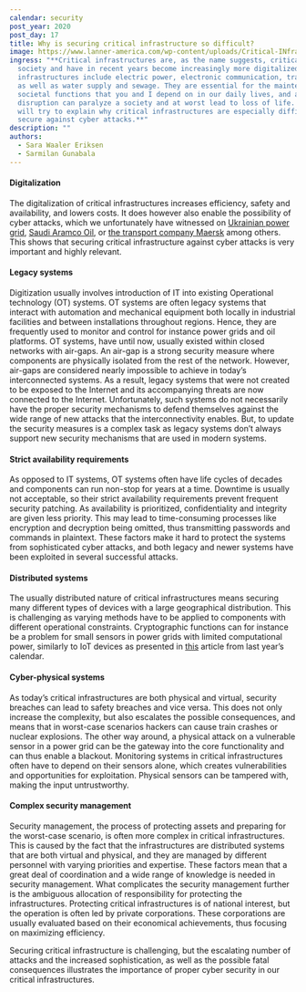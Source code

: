 ```yaml
---
calendar: security
post_year: 2020
post_day: 17
title: Why is securing critical infrastructure so difficult?
image: https://www.lanner-america.com/wp-content/uploads/Critical-INfrastructure-Protection-Challenges-2018.jpg
ingress: "**Critical infrastructures are, as the name suggests, critical to
  society and have in recent years become increasingly more digitalized. Such
  infrastructures include electric power, electronic communication, transport,
  as well as water supply and sewage. They are essential for the maintenance of
  societal functions that you and I depend on in our daily lives, and a
  disruption can paralyze a society and at worst lead to loss of life. Here, we
  will try to explain why critical infrastructures are especially difficult to
  secure against cyber attacks.**"
description: ""
authors:
  - Sara Waaler Eriksen
  - Sarmilan Gunabala
---
```

#### Digitalization

The digitalization of critical infrastructures increases efficiency, safety and availability, and lowers costs. It does however also enable the possibility of cyber attacks, which we unfortunately have witnessed on [Ukrainian power grid](https://www.wired.com/2016/03/inside-cunning-unprecedented-hack-ukraines-power-grid/), [Saudi Aramco Oil](https://money.cnn.com/2015/08/05/technology/aramco-hack/), or [the transport company Maersk](https://www.i-cio.com/management/insight/item/maersk-springing-back-from-a-catastrophic-cyber-attack) among others. This shows that securing critical infrastructure against cyber attacks is very important and highly relevant.



#### Legacy systems

Digitization usually involves introduction of IT into existing Operational technology (OT) systems. OT systems are often legacy systems that interact with automation and mechanical equipment both locally in industrial facilities and between installations throughout regions. Hence, they are frequently used to monitor and control for instance power grids and oil platforms. OT systems, have until now, usually existed within closed networks with air-gaps. An air-gap is a strong security measure where components are physically isolated from the rest of the network. However, air-gaps are considered nearly impossible to achieve in today’s interconnected systems. As a result, legacy systems that were not created to be exposed to the Internet and its accompanying threats are now connected to the Internet. Unfortunately, such systems do not necessarily have the proper security mechanisms to defend themselves against the wide range of new attacks that the interconnectivity enables. But, to update the security measures is a complex task as legacy systems don’t always support new security mechanisms that are used in modern systems.



#### Strict availability requirements

As opposed to IT systems, OT systems often have life cycles of decades and components can run non-stop for years at a time. Downtime is usually not acceptable, so their strict availability requirements prevent frequent security patching. As availability is prioritized, confidentiality and integrity are given less priority. This may lead to time-consuming processes like encryption and decryption being omitted, thus transmitting passwords and commands in plaintext. These factors make it hard to protect the systems from sophisticated cyber attacks, and both legacy and newer systems have been exploited in several successful attacks.

#### Distributed systems

The usually distributed nature of critical infrastructures means securing many different types of devices with a large geographical distribution. This is challenging as varying methods have to be applied to components with different operational constraints. Cryptographic functions can for instance be a problem for small sensors in power grids with limited computational power, similarly to IoT devices as presented in [this](https://security.christmas/2019/17) article from last year’s calendar.

#### Cyber-physical systems

As today’s critical infrastructures are both physical and virtual, security breaches can lead to safety breaches and vice versa. This does not only increase the complexity, but also escalates the possible consequences, and means that in worst-case scenarios hackers can cause train crashes or nuclear explosions. The other way around, a physical attack on a vulnerable sensor in a power grid can be the gateway into the core functionality and can thus enable a blackout. Monitoring systems in critical infrastructures often have to depend on their sensors alone, which creates vulnerabilities and opportunities for exploitation. Physical sensors can be tampered with, making the input untrustworthy.   

#### Complex security management

Security management, the process of protecting assets and preparing for the worst-case scenario, is often more complex in critical infrastructures. This is caused by the fact that the infrastructures are distributed systems that are both virtual and physical, and they are managed by different personnel with varying priorities and expertise. These factors mean that a great deal of coordination and a wide range of knowledge is needed in security management. What complicates the security management further is the ambiguous allocation of responsibility for protecting the infrastructures. Protecting critical infrastructures is of national interest, but the operation is often led by private corporations. These corporations are usually evaluated based on their economical achievements, thus focusing on maximizing efficiency.



Securing critical infrastructure is challenging, but the escalating number of attacks and the increased sophistication, as well as the possible fatal consequences illustrates the importance of proper cyber security in our critical infrastructures.